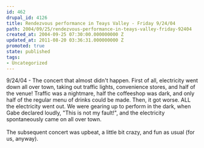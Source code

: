 ```yaml
---
id: 462
drupal_id: 4126
title: Rendezvous performance in Teays Valley - Friday 9/24/04
path: 2004/09/25/rendezvous-performance-in-teays-valley-friday-92404
created_at: 2004-09-25 07:30:00.000000000 Z
updated_at: 2011-08-20 03:36:31.000000000 Z
promoted: true
state: published
tags:
- Uncategorized
---
```

9/24/04 - The concert that almost didn't happen. First of all, electricity went down all over town, taking out traffic lights, convenience stores, and half of the venue! Traffic was a nightmare, half the coffeeshop was dark, and only half of the regular menu of drinks could be made. Then, it got worse. ALL the electricity went out. We were gearing up to perform in the dark, when Gabe declared loudly, "This is not my fault!", and the electricity spontaneously came on all over town.
<br />
<br />The subsequent concert was upbeat, a little bit crazy, and fun as usual (for us, anyway).
